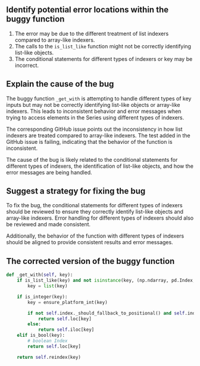 ## Identify potential error locations within the buggy function
1. The error may be due to the different treatment of list indexers compared to array-like indexers.
2. The calls to the `is_list_like` function might not be correctly identifying list-like objects.
3. The conditional statements for different types of indexers or key may be incorrect.

## Explain the cause of the bug
The buggy function `_get_with` is attempting to handle different types of key inputs but may not be correctly identifying list-like objects or array-like indexers. This leads to inconsistent behavior and error messages when trying to access elements in the Series using different types of indexers.

The corresponding GitHub issue points out the inconsistency in how list indexers are treated compared to array-like indexers. The test added in the GitHub issue is failing, indicating that the behavior of the function is inconsistent.

The cause of the bug is likely related to the conditional statements for different types of indexers, the identification of list-like objects, and how the error messages are being handled.

## Suggest a strategy for fixing the bug
To fix the bug, the conditional statements for different types of indexers should be reviewed to ensure they correctly identify list-like objects and array-like indexers. Error handling for different types of indexers should also be reviewed and made consistent.

Additionally, the behavior of the function with different types of indexers should be aligned to provide consistent results and error messages.

## The corrected version of the buggy function

```python
def _get_with(self, key):
    if is_list_like(key) and not isinstance(key, (np.ndarray, pd.Index, pd.Series)):
        key = list(key)

    if is_integer(key):
        key = ensure_platform_int(key)

        if not self.index._should_fallback_to_positional() and self.index.inferred_type == 'integer':
            return self.loc[key]
        else:
            return self.iloc[key]
    elif is_bool(key):
        # boolean Index
        return self.loc[key]

    return self.reindex(key)
```